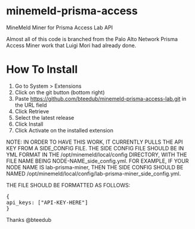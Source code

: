 # minemeld-prisma-access

MineMeld Miner for Prisma Access Lab API

Almost all of this code is branched from the Palo Alto Network Prisma Access Miner work that Luigi Mori had already done.

# How To Install

1. Go to System > Extensions
2. Click on the git button (bottom right)
3. Paste https://github.com/bteedub/minemeld-prisma-access-lab.git in the URL field
4. Click Retrieve
5. Select the latest release
6. Click Install
7. Click Activate on the installed extension

NOTE:  IN ORDER TO HAVE THIS WORK, IT CURRENTLY PULLS THE API KEY FROM A SIDE_CONFIG FILE.  THE SIDE CONFIG FILE SHOULD BE IN YML FORMAT IN THE /opt/minemeld/local/config DIRECTORY, WITH THE FILE NAME BEING NODE-NAME_side_config.yml.  FOR EXAMPLE, IF YOUR NODE NAME IS lab-prisma-miner, THEN THE SIDE CONFIG SHOULD BE NAMED /opt/minemeld/local/config/lab-prisma-miner_side_config.yml.
  
THE FILE SHOULD BE FORMATTED AS FOLLOWS:
<pre>
{
api_keys: ["API-KEY-HERE"]
}
</pre>
Thanks @bteedub
